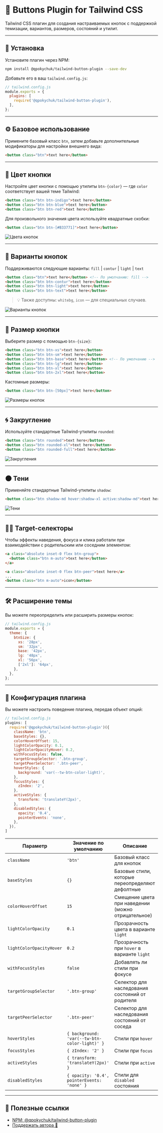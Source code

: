 
# 🧩 Buttons Plugin for Tailwind CSS

Tailwind CSS плагин для создания настраиваемых кнопок с поддержкой темизации, вариантов, размеров, состояний и утилит.

---

## 🚀 Установка

Установите плагин через NPM:

```bash
npm install @qpokychuk/tailwind-button-plugin --save-dev
```

Добавьте его в ваш `tailwind.config.js`:

```js
// tailwind.config.js
module.exports = {
  plugins: [
    require('@qpokychuk/tailwind-button-plugin'),
  ],
};
```

---

## ⚙️ Базовое использование

Примените базовый класс `btn`, затем добавьте дополнительные модификаторы для настройки внешнего вида:

```html
<button class="btn">text here</button>
```

---

## 🎨 Цвет кнопки

Настройте цвет кнопки с помощью утилиты `btn-{color}` — где `color` соответствует вашей теме Tailwind:

```html
<button class="btn btn-indigo">text here</button>
<button class="btn btn-blue">text here</button>
<button class="btn btn-red">text here</button>
```

Для произвольного значения цвета используйте квадратные скобки:

```html
<button class="btn btn-[#B33771]">text here</button>
```

![Цвета кнопок](https://user-images.githubusercontent.com/42573149/227128489-f560c61d-8605-4de8-9702-00ba7dfa8125.jpg)

---

## 🧩 Варианты кнопок

Поддерживаются следующие варианты: `fill` | `contur` | `light` | `text`

```html
<button class="btn">text here</button> <!-- По умолчанию: fill -->
<button class="btn btn-contur">text here</button>
<button class="btn btn-light">text here</button>
<button class="btn btn-text">text here</button>
```

> 💡 Также доступны: `whitebg`, `icon` — для специальных случаев.

![Варианты кнопок](https://user-images.githubusercontent.com/42573149/227128753-f353f26e-7c29-4ac0-9713-1ba380f69f00.jpg)

---

## 📏 Размер кнопки

Выберите размер с помощью `btn-{size}`:

```html
<button class="btn btn-xs">text here</button>
<button class="btn btn-sm">text here</button>
<button class="btn btn-base">text here</button> <!-- По умолчанию -->
<button class="btn btn-lg">text here</button>
<button class="btn btn-xl">text here</button>
<button class="btn btn-2xl">text here</button>
```

Кастомные размеры:

```html
<button class="btn btn-[50px]">text here</button>
```

![Размеры кнопок](https://user-images.githubusercontent.com/42573149/227129527-85410c6d-4cb7-49da-9ac2-87b8fe2391e1.jpg)

---

## 🌀 Закругление

Используйте стандартные Tailwind-утилиты `rounded`:

```html
<button class="btn rounded">text here</button>
<button class="btn rounded-xl">text here</button>
<button class="btn rounded-full">text here</button>
```

![Закругления](https://user-images.githubusercontent.com/42573149/227129042-f64b5b24-6956-4164-a9bc-f7a0703fca57.jpg)

---

## 🌑 Тени

Применяйте стандартные Tailwind-утилиты `shadow`:

```html
<button class="btn shadow-md hover:shadow-xl active:shadow-md">text here</button>
```

![Тени](https://user-images.githubusercontent.com/42573149/227129226-e3b069c8-4699-42d8-bb52-9ee39b32e115.jpg)

---

## 👨‍👧 Target-селекторы

Чтобы эффекты наведения, фокуса и клика работали при взаимодействии с родительским или соседним элементом:

```html
<a class="absolute inset-0 flex btn-group">
  <button class="btn m-auto">text here</button>
</a>

<a class="absolute inset-0 flex btn-peer">text here</a>
...
<button class="btn m-auto">icon</button>
```

---

## 🛠 Расширение темы

Вы можете переопределить или расширить размеры кнопок:

```js
// tailwind.config.js
module.exports = {
  theme: {
    btnSize: {
      xs: '28px',
      sm: '32px',
      base: '42px',
      lg: '48px',
      xl: '56px',
      ['2xl']: '64px',
    },
  },
};
```

---

## 🧪 Конфигурация плагина

Вы можете настроить поведение плагина, передав объект опций:

```js
// tailwind.config.js
plugins: [
  require('@qpokychuk/tailwind-button-plugin')({
    className: 'btn',
    baseStyles: {},
    colorHoverOffset: 15,
    lightColorOpacity: 0.1,
    lightColorOpacityHover: 0.2,
    withFocusStyles: false,
    targetGroupSelector: '.btn-group',
    targetPeerSelector: '.btn-peer',
    hoverStyles: {
      background: 'var(--tw-btn-color-light)',
    },
    focusStyles: {
      zIndex: '2',
    },
    activeStyles: {
      transform: 'translateY(2px)',
    },
    disabledStyles: {
      opacity: '0.4',
      pointerEvents: 'none',
    },
  }),
]
```

| Параметр                  | Значение по умолчанию                 | Описание |
|---------------------------|---------------------------------------|----------|
| `className`               | `'btn'`                               | Базовый класс для кнопок |
| `baseStyles`              | `{}`                                  | Базовые стили, которые переопределяют дефолтные |
| `colorHoverOffset`        | `15`                                  | Смещение цвета при наведении (можно отрицательное) |
| `lightColorOpacity`       | `0.1`                                 | Прозрачность цвета в варианте `light` |
| `lightColorOpacityHover`  | `0.2`                                 | Прозрачность при `hover` в варианте `light` |
| `withFocusStyles`         | `false`                               | Добавлять ли стили при фокусе |
| `targetGroupSelector`     | `'.btn-group'`                        | Селектор для наследования состояний от родителя |
| `targetPeerSelector`      | `'.btn-peer'`                         | Селектор для наследования состояний от соседа |
| `hoverStyles`             | `{ background: 'var(--tw-btn-color-light)' }` | Стили при `hover` |
| `focusStyles`             | `{ zIndex: '2' }`                     | Стили при `focus` |
| `activeStyles`            | `{ transform: 'translateY(2px)' }`   | Стили при `active` |
| `disabledStyles`          | `{ opacity: '0.4', pointerEvents: 'none' }` | Стили для `disabled` состояния |

---

## 🔗 Полезные ссылки

- [NPM: @qpokychuk/tailwind-button-plugin](https://www.npmjs.com/package/@qpokychuk/tailwind-button-plugin)
- [Поддержать автора 💖](https://www.tinkoff.ru/rm/yuferov.sergey18/NC17C11734)
